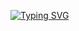<!-- ### Under Construction... For now -->

<!--
**OsmarGHz/OsmarGHz** is a ✨ _special_ ✨ repository because its `README.md` (this file) appears on your GitHub profile.

Here are some ideas to get you started:

- 🔭 I’m currently working on ...
- 🌱 I’m currently learning ...
- 👯 I’m looking to collaborate on ...
- 🤔 I’m looking for help with ...
- 💬 Ask me about ...
- 📫 How to reach me: ...
- 😄 Pronouns: ...
- ⚡ Fun fact: ...
-->

[![Typing SVG](https://readme-typing-svg.demolab.com?font=Fira+Code&pause=1000&color=F3F3F3&center=true&vCenter=true&width=435&lines=Welcome!;I'm+Osmar+Hernandez%2C+a+CS+Student)](https://git.io/typing-svg)
<!--
<div>
  <a href="https://git.io/typing-svg"><img src="https://readme-typing-svg.demolab.com?font=Fira+Code&pause=1000&color=F3F3F3&center=true&vCenter=true&width=435&lines=Welcome!;I'm+Osmar+Hernandez%2C+a+CS+Student" alt="Typing SVG" /></a>
</div>
-->
